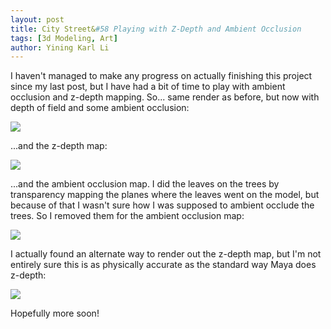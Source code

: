 ```yaml
---
layout: post
title: City Street&#58 Playing with Z-Depth and Ambient Occlusion
tags: [3d Modeling, Art]
author: Yining Karl Li
---
```


I haven't managed to make any progress on actually finishing this project since my last post, but I have had a bit of time to play with ambient occlusion and z-depth mapping. So... same render as before, but now with depth of field and some ambient occlusion:

[![]({{site.url}}/content/images/2010/Nov/testrender7_composite_ao_zv2.jpg)]({{site.url}}/content/images/2010/Nov/testrender7_composite_ao_zv2.jpg)

...and the z-depth map:

[![]({{site.url}}/content/images/2010/Nov/z.jpg)]({{site.url}}/content/images/2010/Nov/z.jpg)

...and the ambient occlusion map. I did the leaves on the trees by transparency mapping the planes where the leaves went on the model, but because of that I wasn't sure how I was supposed to ambient occlude the trees. So I removed them for the ambient occlusion map:

[![]({{site.url}}/content/images/2010/Nov/a_o.jpeg)]({{site.url}}/content/images/2010/Nov/a_o.jpeg)

I actually found an alternate way to render out the z-depth map, but I'm not entirely sure this is as physically accurate as the standard way Maya does z-depth:

[![]({{site.url}}/content/images/2010/Nov/z_alt.jpg)]({{site.url}}/content/images/2010/Nov/z_alt.jpg)

Hopefully more soon!
